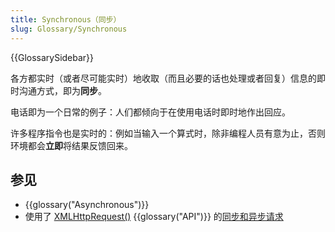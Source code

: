 ```yaml
---
title: Synchronous（同步）
slug: Glossary/Synchronous
---
```


{{GlossarySidebar}}

各方都实时（或者尽可能实时）地收取（而且必要的话也处理或者回复）信息的即时沟通方式，即为**同步**。

电话即为一个日常的例子：人们都倾向于在使用电话时即时地作出回应。

许多程序指令也是实时的：例如当输入一个算式时，除非编程人员有意为止，否则环境都会**立即**将结果反馈回来。

## 参见

- {{glossary("Asynchronous")}}
- 使用了 [XMLHttpRequest()](/zh-CN/docs/Web/API/XMLHttpRequest) {{glossary("API")}} 的[同步和异步请求](/zh-CN/docs/Web/API/XMLHttpRequest_API/Synchronous_and_Asynchronous_Requests)
